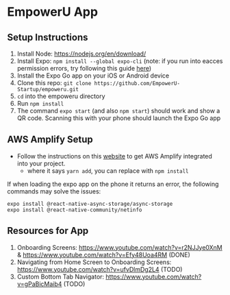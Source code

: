 # EmpowerU App
  
## Setup Instructions

 1. Install Node:  https://nodejs.org/en/download/
 2. Install Expo: `npm install --global expo-cli` (note: if you run into eacces permission errors, try following this guide [here](https://docs.npmjs.com/resolving-eacces-permissions-errors-when-installing-packages-globally))
 3. Install the Expo Go app on your iOS or Android device
 4. Clone this repo: `git clone https://github.com/EmpowerU-Startup/empoweru.git`
 5. `cd` into the empoweru directory
 6. Run `npm install`
 7. The command `expo start` (and also `npm start`) should work and show a QR code. Scanning this with your phone should launch the Expo Go app

## AWS Amplify Setup
 - Follow the instructions on this [website](https://dzone.com/articles/a-complete-guide-for-integrating-aws-amplify-to-re) to get AWS Amplify integrated into your project. 
	 - where it says `yarn add`, you can replace with `npm install`

If when loading the expo app on the phone it returns an error, the following commands may solve the issues:

	expo install @react-native-async-storage/async-storage
    expo install @react-native-community/netinfo

## Resources for App

1. Onboarding Screens: https://www.youtube.com/watch?v=r2NJJye0XnM & https://www.youtube.com/watch?v=Efy48Uoa4RM (DONE)
2. Navigating from Home Screen to Onboarding Screens: https://www.youtube.com/watch?v=ufvDlmDg2L4 (TODO)
3. Custom Bottom Tab Navigator: https://www.youtube.com/watch?v=gPaBicMaib4 (TODO)
